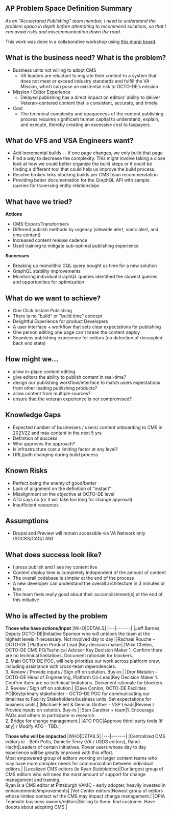 ## AP Problem Space Definition Summary

_As an "Accelerated Publishing" team member, I need to understand the problem space in depth before attempting to recommend solutions, so that I can avoid risks and miscommunication down the road._

This work was done in a collaborative workshop using [this mural board](https://app.mural.co/t/vagov6717/m/vagov6717/1617047958544/3dbc389b51891b47d460ae01860a0df4c3316433).

## What is the business need? What is the problem?

*   Business units not willing to adopt CMS
    *   VA leaders are reluctant to migrate their content to a system that does not meet or exceed industry standards and fulfill the VA Mission, which can pose an existential risk to OCTO-DE’s mission
*   Mission / Editor Experience
    *   Delayed publishing has a direct impact on editors’ ability to deliver Veteran-centered content that is consistent, accurate, and timely.
*   Cost
    *   The technical complexity and opaqueness of the content publishing process requires significant human capital to understand, explain, and execute, thereby creating an excessive cost to taxpayers.

## What do VFS and VSA Engineers want?

*   Add incremental builds -- if one page changes, we only build that page
*   Find a way to decrease the complexity. This might involve taking a close look at how we could better organize the build steps or it could be finding a different tool that could help us improve the build process.
*   Resolve broken links blocking builds per CMS team recommendation
*   Providing better documentation for the GraphQL API with sample queries for traversing entity relationships

## What have we tried?

**Actions**
*   CMS-Export/Transformers
*   Different publish methods by urgency (sitewide alert, vamc alert, and cms content)
*   Increased content release cadence
*   Used training to mitigate sub-optimal publishing experience

**Successes**
*   Breaking up monolithic GQL query bought us time for a new solution
*   GraphQL stability improvements
*   Monitoring individual GraphQL queries identified the slowest queries and opportunities for optimization


## What do we want to achieve?
*   One Click Instant Publishing
*   There is no "build" or "build time" concept
*   Delightful Experience for product Developers
*   A user interface + workflow that sets clear expectations for publishing 
*   One person editing one page can't break the content deploy
*   Seamless publishing experience for editors (no detection of decoupled back end state)

## How might we...

*   allow in-place content editing
*   give editors the ability to publish content in real-time?
*   design our publishing workflow/interface to match users expectations from other leading publishing products? 
*   allow content from multiple sources?
*   ensure that the veteran experience is not compromised?


## Knowledge Gaps

*   Expected number of businesses / users/ content onboarding to CMS in 2021/22 and max content in the next 5 yrs
*   Definition of success
*   Who approves the approach?
*   Is infrastructure cost a limiting factor at any level?
*   URL/path changing during build process


## Known Risks

*   Perfect being the enemy of good/better
*   Lack of alignment on the definition of "instant" 
*   Misalignment on the objective at OCTO-DE level
*   ATO says no (or it will take too long for change approval)
*   Insufficient resources 

## Assumptions

* Drupal and Preview will remain accessible via VA Network only (SOCKS/CAG/LAN)


## What does success look like?

*   I press publish and I see my content live
*   Content deploy time is completely independent of the amount of content 
*   The overall codebase is simpler at the end of the process
*   A new developer can understand the overall architecture in 3 minutes or less
*   The team feels really good about their accomplishment(s) at the end of this initiative


## Who is affected by the problem

**Those who have actions/input**
|WHO|DETAILS|
|---|-------|
|Jeff Barnes, Deputy OCTO-DE|Initiative Sponsor who will unblock the team at the highest levels if necessary. Not involved day to day|
|Rachael Rouche - OCTO-DE | Platform Product Lead |Key decision maker|
|Mike Chelen, OCTO-DE CMS PO/Technical Advisor|Key Decision Maker 1. Confirm there are no technical limitations. Document rationale for blockers. <br>2. Main OCTO-DE POC, will help prioritize our work across platform crew, including assistance with cross-team dependencies. <br>3. Review / Provide inputs / Sign off on solution. Buy-in.|
|Dror Matalon - OCTO-DE Head of Engineering, Platform Co-Lead|Key Decision Maker  1. Confirm there are no technical limitations. Document rationale for blockers. <br>2. Review / Sign off on solution.|
|Dave Conlon, OCTO-DE Facilities PO|Key/primary stakeholder - OCTO-DE POC for communicating our timelines to Facility Stakeholders/business units. Set expectations for business units.|
|Michael Fleet & Demian Ginther  - VSP Leads|Review / Provide inputs on solution. Buy-in.|
|Stan Gardner + team|1. Encourage PAOs and others to participate in research. <br>2. Bridge for change management.|
|ATO POC|Approve third-party tools [if any] / Modify ATO - TBD.|

**Those who will be impacted**
|WHO|DETAILS|
|---|-------|
|Centralized CMS editors ie - Beth Potts, Danielle Terry (VA / USDS editors), Randi Hecht|Leaders of certain initiatives. Power users whose day to day experience will be greatly improved with this effort. <br>Most empowered group of editors working on larger content teams who may have more complex needs for communication between individual editors.|
|Localized CMS editors (ie Ryan Stubblebine)|Our largest group of CMS editors who will need the most amount of support for change management and training. <br>Ryan is a CMS editor at Pittsburgh VAMC - early adopter, heavily invested in  enhancements/improvements|
|Vet Center editors|Newest group of editors whose limited contact w/ the CMS may impact change management.|
|OPIA Teamsite business owners/editors|Selling to them. End customer. Have doubts about adopting CMS.|
